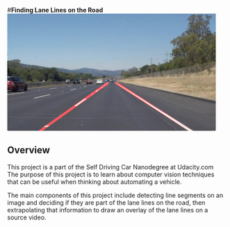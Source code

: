 #**Finding Lane Lines on the Road** 
<img src="laneLines_thirdPass.jpg" width="480" alt="Combined Image" />

Overview
---

This project is a part of the Self Driving Car Nanodegree at Udacity.com
The purpose of this project is to learn about computer vision techniques that can be useful when thinking about automating a vehicle. 

The main components of this project include detecting line segments on an image and deciding if they are part of the lane lines on the road, then extrapolating that information to draw an overlay of the lane lines on a source video. 





